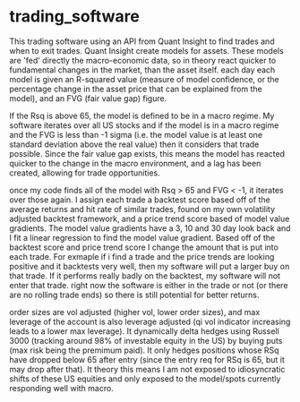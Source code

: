# trading_software
 This trading software using an API from Quant Insight to find trades and when to exit trades.
 Quant Insight create models for assets. These models are 'fed' directly the macro-economic data, so in theory react quicker to fundamental changes in the market, than the asset itself.
 each day each model is given an R-squared value (measure of model confidence, or the percentage change in the asset price that can be explained from the model), and an FVG (fair value gap) figure.

 If the Rsq is above 65, the model is defined to be in a macro regime. My software iterates over all US stocks and if the model is in a macro regime and the FVG is less than -1 sigma (i.e. 
 the model value is at least one standard deviation above the real value) then it considers that trade possible. Since the fair value gap exists, this means the model has reacted quicker to the change in 
 the macro environment, and a lag has been created, allowing for trade opportunities.

 once my code finds all of the model with Rsq > 65 and FVG < -1, it iterates over those again. I assign each trade a backtest score based off of the average returns and hit rate of similar trades, found on
 my own volatility adjusted backtest framework, and a price trend score based of model value gradients. The model value gradients have a 3, 10 and 30 day look back and I fit a linear regression to find the 
 model value gradient. Based off of the backtest score and price trend score I change the amount that is put into each trade. For exmaple if i find a trade and the price trends are looking positive and it
 backtests very well, then my software will put a larger buy on that trade. If it performs really badly on the backtest, my software will not enter that trade. 
 right now the software is either in the trade or not (or there are no rolling trade ends) so there is still potential for better returns.

order sizes are vol adjusted (higher vol, lower order sizes), and max leverage of the account is also leverage adjusted (qi vol indicator increasing  leads to a lower max leverage). It dynamically delta hedges
using Russell 3000 (tracking around 98% of investable equity in the US) by buying puts (max risk being the premimum paid). It only hedges positions whose RSq have dropped below 65 after entry (since the entry
req for RSq is 65, but it may drop after that). It theory this means I am not exposed to idiosyncratic shifts of these US equities and only exposed to the model/spots currently responding well with macro.
